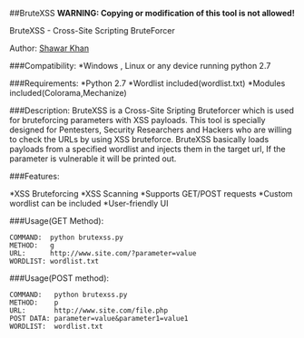 ##BruteXSS
**WARNING: Copying or modification of this tool is not allowed!**

BruteXSS - Cross-Site Scripting BruteForcer

Author: [Shawar Khan](https://shawarkhan.com)

###Compatibility: 
*Windows , Linux or any device running python 2.7

###Requirements: 
*Python 2.7
*Wordlist included(wordlist.txt)
*Modules included(Colorama,Mechanize)

###Description:
BruteXSS is a Cross-Site Sripting Bruteforcer which is used for bruteforcing parameters with XSS payloads. This tool is specially designed for Pentesters, Security Researchers and Hackers who are willing to check the URLs by using XSS bruteforce. BruteXSS basically loads payloads from a specified wordlist and injects them in the target url, If the parameter is vulnerable it will be printed out.

###Features:

*XSS Bruteforcing
*XSS Scanning
*Supports GET/POST requests
*Custom wordlist can be included
*User-friendly UI

###Usage(GET Method):

```
COMMAND:  python brutexss.py
METHOD:   g
URL:      http://www.site.com/?parameter=value
WORDLIST: wordlist.txt
```

###Usage(POST method):

```
COMMAND:   python brutexss.py
METHOD:    p
URL:       http://www.site.com/file.php
POST DATA: parameter=value&parameter1=value1
WORDLIST:  wordlist.txt
```
